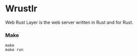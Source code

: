 # Wrustlr #

Web Rust Layer is the web server written in Rust and for Rust.

### Make ###

```
make
make run
```
